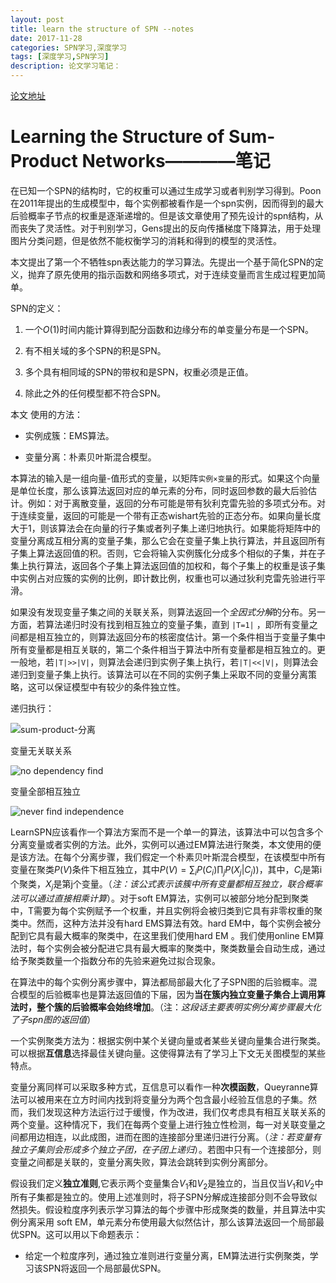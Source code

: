 ```yaml
---
layout: post
title: learn the structure of SPN --notes
date: 2017-11-28
categories: SPN学习,深度学习
tags: [深度学习,SPN学习]
description: 论文学习笔记：
---
```


[论文地址](http://proceedings.mlr.press/v28/gens13.pdf)

# Learning the Structure of Sum-Product Networks————笔记

在已知一个SPN的结构时，它的权重可以通过生成学习或者判别学习得到。Poon在2011年提出的生成模型中，每个实例都被看作是一个spn实例，因而得到的最大后验概率子节点的权重是逐渐递增的。但是该文章使用了预先设计的spn结构，从而丧失了灵活性。对于判别学习，Gens提出的反向传播梯度下降算法，用于处理图片分类问题，但是依然不能权衡学习的消耗和得到的模型的灵活性。

本文提出了第一个不牺牲spn表达能力的学习算法。先提出一个基于简化SPN的定义，抛弃了原先使用的指示函数和网络多项式，对于连续变量而言生成过程更加简单。

SPN的定义：

1. 一个$O(1)$时间内能计算得到配分函数和边缘分布的单变量分布是一个SPN。

2. 有不相关域的多个SPN的积是SPN。

3. 多个具有相同域的SPN的带权和是SPN，权重必须是正值。

4. 除此之外的任何模型都不符合SPN。

本文 使用的方法：

- 实例成簇：EMS算法。

- 变量分离：朴素贝叶斯混合模型。

本算法的输入是一组向量-值形式的变量，以矩阵`实例×变量`的形式。如果这个向量是单位长度，那么该算法返回对应的单元素的分布，同时返回参数的最大后验估计。例如：对于离散变量，返回的分布可能是带有狄利克雷先验的多项式分布。对于连续变量，返回的可能是一个带有正态wishart先验的正态分布。如果向量长度大于1，则该算法会在向量的行子集或者列子集上递归地执行。如果能将矩阵中的变量分离成互相分离的变量子集，那么它会在变量子集上执行算法，并且返回所有子集上算法返回值的积。否则，它会将输入实例簇化分成多个相似的子集，并在子集上执行算法，返回各个子集上算法返回值的加权和，每个子集上的权重是该子集中实例占对应簇的实例的比例，即计数比例，权重也可以通过狄利克雷先验进行平滑。

如果没有发现变量子集之间的关联关系，则算法返回一个*全因式分解*的分布。另一方面，若算法递归时没有找到相互独立的变量子集，直到 `|T=1|` ，即所有变量之间都是相互独立的，则算法返回分布的核密度估计。第一个条件相当于变量子集中所有变量都是相互关联的，第二个条件相当于算法中所有变量都是相互独立的。更一般地，若`|T|>>|V|`，则算法会递归到实例子集上执行，若`|T|<<|V|`，则算法会递归到变量子集上执行。该算法可以在不同的实例子集上采取不同的变量分离策略，这可以保证模型中有较少的条件独立性。

递归执行：

![sum-product-分离](http://willis-hu.github.io/my_pic/sum-product-分离.png)

变量无关联关系

![no dependency find](http://willis-hu.github.io/my_pic/no-dependency.png)

变量全部相互独立

![never find independence](http://willis-hu.github.io/my_pic/never-independence.png)

LearnSPN应该看作一个算法方案而不是一个单一的算法，该算法中可以包含多个分离变量或者实例的方法。此外，实例可以通过EM算法进行聚类，本文使用的便是该方法。在每个分离步骤，我们假定一个朴素贝叶斯混合模型，在该模型中所有变量在聚类$P(V)$条件下相互独立，其中$P(V) = \sum _iP(C_i)\prod _jP(X_j|C_j))$，其中，$C_i$是第i个聚类，$X_j$是第j个变量。（*注：该公式表示该簇中所有变量都相互独立，联合概率法可以通过直接相乘计算*）。对于soft EM算法，实例可以被部分地分配到聚类中，T需要为每个实例赋予一个权重，并且实例将会被归类到它具有非零权重的聚类中。然而，这种方法并没有hard EMS算法有效。hard EM中，每个实例会被分配到它具有最大概率的聚类中，在这里我们使用hard EM 。我们使用online EM算法时，每个实例会被分配进它具有最大概率的聚类中，聚类数量会自动生成，通过给予聚类数量一个指数分布的先验来避免过拟合现象。

在算法中的每个实例分离步骤中，算法都局部最大化了子SPN图的后验概率。混合模型的后验概率也是算法返回值的下届，因为**当在簇内独立变量子集合上调用算法时，整个簇的后验概率会始终增加**。（注：*这段话主要表明实例分离步骤最大化了子spn图的返回值*）

一个实例聚类方法为：根据实例中某个关键向量或者某些关键向量集合进行聚类。可以根据**互信息**选择最佳关键向量。这使得算法有了学习上下文无关图模型的某些特点。

变量分离同样可以采取多种方式，互信息可以看作一种**次模函数**，Queyranne算法可以被用来在立方时间内找到将变量分为两个包含最小经验互信息的子集。然而，我们发现这种方法运行过于缓慢，作为改进，我们仅考虑具有相互关联关系的两个变量。这种情况下，我们在每两个变量上进行独立性检测，每一对关联变量之间都用边相连，以此成图，进而在图的连接部分里递归进行分离。（*注：若变量有独立子集则会形成多个独立子团，在子团上递归*）。若图中只有一个连接部分，则变量之间都是关联的，变量分离失败，算法会跳转到实例分离部分。

假设我们定义**独立准则**,它表示两个变量集合$V_1$和$V_2$是独立的，当且仅当$V_1$和$V_2$中所有子集都是独立的。使用上述准则时，将子SPN分解成连接部分则不会导致似然损失。假设粒度序列表示学习算法的每个步骤中形成聚类的数量，并且算法中实例分离采用   soft EM，单元素分布使用最大似然估计，那么该算法返回一个局部最优SPN。这可以用以下命题表示：

- 给定一个粒度序列，通过独立准则进行变量分离，EM算法进行实例聚类，学习该SPN将返回一个局部最优SPN。